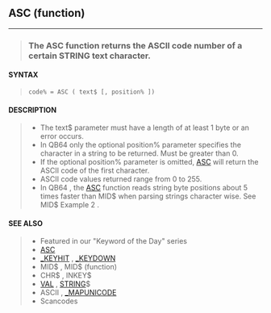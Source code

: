 ## ASC (function)
---
<blockquote>

### The ASC function returns the ASCII code number of a certain STRING text character.

</blockquote>

#### SYNTAX

<blockquote>

`code% = ASC ( text$ [, position% ])`

</blockquote>

#### DESCRIPTION

<blockquote>

* The text$ parameter must have a length of at least 1 byte or an error occurs.
* In QB64 only the optional position% parameter specifies the character in a string to be returned. Must be greater than 0.
* If the optional position% parameter is omitted, [ASC](./ASC.md) will return the ASCII code of the first character.
* ASCII code  values returned range from 0 to 255.
* In QB64 , the [ASC](./ASC.md) function reads string byte positions about 5 times faster than MID$ when parsing strings character wise. See MID$ Example 2 .


</blockquote>

#### SEE ALSO

<blockquote>

* Featured in our "Keyword of the Day" series
* [ASC](./ASC.md)
* [_KEYHIT](./_KEYHIT.md) , [_KEYDOWN](./_KEYDOWN.md)
* MID$ , MID$ (function)
* CHR$ , INKEY$
* [VAL](./VAL.md) , [STRING](./STRING.md)$
* ASCII , [_MAPUNICODE](./_MAPUNICODE.md)
* Scancodes

</blockquote>

